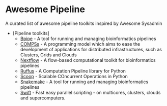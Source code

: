 Awesome Pipeline
================

A curated list of awesome pipeline toolkits inspired by Awesome Sysadmin

* [Pipeline toolkits]
  * [Bpipe](https://code.google.com/p/bpipe/) - A tool for running and managing bioinformatics pipelines
  * [COMPSs](http://www.bsc.es/computer-sciences/grid-computing/comp-superscalar) - A programming model which aims to ease the development of applications for distributed infrastructures, such as Clusters, Grids and Clouds
  * [Nextflow](htttp://www.nextflow.io) - A flow-based computational toolkit for bioinformatics pipelines 
  * [Ruffus](http://www.ruffus.org.uk) - A Computation Pipeline library for Python
  * [Scoop](https://code.google.com/p/scoop/) - Scalable COncurrent Operations in Python
  * [Snakemake](https://bitbucket.org/johanneskoester/snakemake/wiki/Home) - A tool for running and managing bioinformatics pipelines
  * [Swift](http://swift-lang.org) - Fast easy parallel scripting - on multicores, clusters, clouds and supercomputers.
  